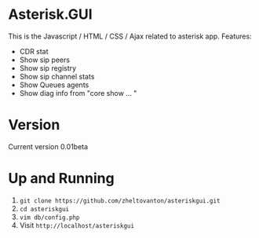 # Asterisk.GUI

 This is the Javascript / HTML / CSS / Ajax related to asterisk app.
 Features:
 - CDR stat 
 - Show sip peers 
 - Show sip registry 
 - Show sip channel stats
 - Show Queues agents
 - Show diag info from "core show ... "

# Version

Current version 0.01beta
 
# Up and Running

1. `git clone https://github.com/zheltovanton/asteriskgui.git`
2. `cd asteriskgui`
3. `vim db/config.php`
4. Visit `http://localhost/asteriskgui`


